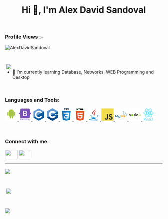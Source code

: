 <h1 align="center">Hi 👋, I'm Alex David Sandoval</h1>
<br>

<p align="right"> <h3>Profile Views :-</h3> <img src="https://komarev.com/ghpvc/?username=AlexDavidSandoval&label=Profile%20views&color=0e75b6&style=flat"
    alt="AlexDavidSandoval" /> 
  </p>

<br>

<p><img align="right" width="500px" heigth="500px" src="https://crazydevelopers.in/wp-content/uploads/2021/09/cms-website-development-service.gif" /></p>

- 🌱 I’m currently learning Database, Networks, WEB Programming and Desktop

<br>
<h3 align="left">Languages and Tools:</h3>
<p align="left"> <a href="https://developer.android.com" target="_blank" rel="noreferrer"> <img
      src="https://raw.githubusercontent.com/devicons/devicon/master/icons/android/android-original-wordmark.svg"
      alt="android" width="40" height="40" /> </a> <a href="https://getbootstrap.com" target="_blank" rel="noreferrer">
    <img src="https://raw.githubusercontent.com/devicons/devicon/master/icons/bootstrap/bootstrap-plain-wordmark.svg"
      alt="bootstrap" width="40" height="40" /> </a> <a href="https://www.cprogramming.com/" target="_blank"
    rel="noreferrer"> <img src="https://raw.githubusercontent.com/devicons/devicon/master/icons/c/c-original.svg"
      alt="c" width="40" height="40" /> </a> <a href="https://www.w3schools.com/cpp/" target="_blank" rel="noreferrer">
    <img src="https://raw.githubusercontent.com/devicons/devicon/master/icons/cplusplus/cplusplus-original.svg"
      alt="cplusplus" width="40" height="40" /> </a> <a href="https://www.w3schools.com/css/" target="_blank"
    rel="noreferrer"> <img
      src="https://raw.githubusercontent.com/devicons/devicon/master/icons/css3/css3-original-wordmark.svg" alt="css3"
      width="40" height="40" /> </a> <a href="https://www.w3.org/html/" target="_blank" rel="noreferrer"> <img
      src="https://raw.githubusercontent.com/devicons/devicon/master/icons/html5/html5-original-wordmark.svg"
      alt="html5" width="40" height="40" /> </a> <a href="https://www.adobe.com/in/products/illustrator.html"
    target="_blank" rel="noreferrer"> <img
      src="https://raw.githubusercontent.com/devicons/devicon/master/icons/java/java-original.svg" alt="java" width="40"
      height="40" /> </a> <a href="https://developer.mozilla.org/en-US/docs/Web/JavaScript" target="_blank"
    rel="noreferrer"> <img
      src="https://raw.githubusercontent.com/devicons/devicon/master/icons/javascript/javascript-original.svg"
      alt="javascript" width="40" height="40" /> </a><a href="https://www.mysql.com/" target="_blank" rel="noreferrer"> <img
      src="https://raw.githubusercontent.com/devicons/devicon/master/icons/mysql/mysql-original-wordmark.svg"
      alt="mysql" width="40" height="40" /> </a> </a> <a href="https://nodejs.org" target="_blank" rel="noreferrer"> <img
      src="https://raw.githubusercontent.com/devicons/devicon/master/icons/nodejs/nodejs-original-wordmark.svg"
      alt="nodejs" width="40" height="40" /> </a>
      <a href="https://www.photoshop.com/en" target="_blank"
    rel="noreferrer"> <img
      src="https://raw.githubusercontent.com/devicons/devicon/master/icons/react/react-original-wordmark.svg"
      alt="react" width="40" height="40" /> </a></p>

<br>
<h3 align="left">Connect with me:</h3>
<p align="left">
  <a href="https://www.linkedin.com/in/alex-david-sandoval/" target="blank"><img align="center"
      src="https://raw.githubusercontent.com/rahuldkjain/github-profile-readme-generator/master/src/images/icons/Social/linked-in-alt.svg"
      height="30" width="40" /></a>   <a href="mailto:sandovalex2001.as@gmail.com" target="blank"><img align="center"
      src="https://cdn-icons-png.flaticon.com/512/281/281769.png"
      height="30" width="40" /></a> 
<br>
    
---
<p><img align="center"
    src="https://github-readme-stats.vercel.app/api/top-langs?username=AlexDavidSandoval&show_icons=true&locale=en&bg_color=0d1117&text_color=ffffff&layout=compact"
    " 
    bg_color=#808080/></p>

<br>

<p>&nbsp;<img align="center" src="https://github-readme-stats.vercel.app/api?username=AlexDavidSandoval&show_icons=true&locale=en&bg_color=0d1117&text_color=ffffff&repo=convoychat"
     /></p>

<br>

<p><img align="center" src="https://github-readme-streak-stats.herokuapp.com/?user=AlexDavidSandoval&theme=dark&background=0d1117&date_format=M%20j%5B%2C%20Y%5D"  /></p>
